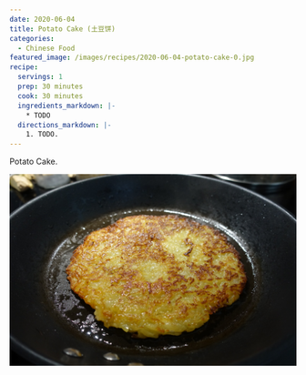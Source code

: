 ```yaml
---
date: 2020-06-04
title: Potato Cake (土豆饼)
categories:
  - Chinese Food
featured_image: /images/recipes/2020-06-04-potato-cake-0.jpg
recipe:
  servings: 1
  prep: 30 minutes
  cook: 30 minutes
  ingredients_markdown: |-
    * TODO
  directions_markdown: |-
    1. TODO.
---
```

Potato Cake.

![pic](/images/recipes/2020-06-04-potato-cake-1.jpg)